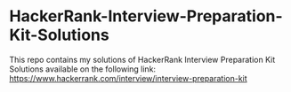 # HackerRank-Interview-Preparation-Kit-Solutions
This repo contains my solutions of HackerRank Interview Preparation Kit Solutions available on the following link: https://www.hackerrank.com/interview/interview-preparation-kit
